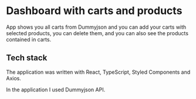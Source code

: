 # Dashboard with carts and products

App shows you all carts from Dummyjson and you can add your carts with selected products, you can delete them, and you can also see the products contained in carts.

## Tech stack

The application was written with React, TypeScript, Styled Components and Axios. 

In the application I used Dummyjson API.


